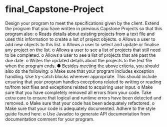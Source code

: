 # final_Capstone-Project
Design your program to meet the specifications given by the client.
Extend the program that you have written in previous Capstone Projects
so that this program also:
o Reads details about existing projects from a text file and uses this
information to create a list of project objects.
o Allows a user to add new objects to this list.
o Allows a user to select and update or finalise any project on the list.
o Allows a user to see a list of projects that still need to be completed.
o Allows a user to see a list of projects that are past the due date.
o Writes the updated details about the projects to the text file when
the program ends.
● Besides meeting the above criteria, you should also do the following:
o Make sure that your program includes exception handling. Use
try-catch blocks wherever appropriate. This should include
ensuring that your program handles exceptions related to writing
or reading to/from text files and exceptions related to acquiring
user input.
o Make sure that you have completely removed all errors from your
code. Take extra care to ensure that logical and runtime errors have
been detected and removed.
o Make sure that your code has been adequately refactored.
o Make sure that your code is adequately documented. Adhere to the
style guide found here.
o Use Javadoc to generate API documentation from documentation
comment for your program.
